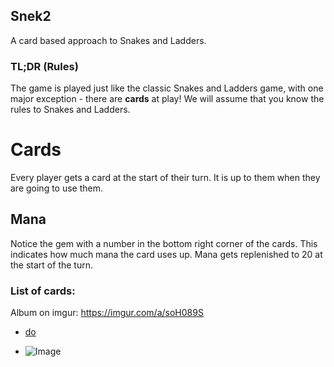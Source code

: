 ## Snek2

A card based approach to Snakes and Ladders.

### TL;DR (Rules)
The game is played just like the classic Snakes and Ladders game, with one major exception - there are **cards** at play!
We will assume that you know the rules to Snakes and Ladders.

# Cards
Every player gets a card at the start of their turn. It is up to them when they are going to use them.
## Mana
Notice the gem with a number in the bottom right corner of the cards. This indicates how much mana the card uses up. Mana gets replenished to 20 at the start of the turn.
### List of cards:
Album on imgur:  https://imgur.com/a/soH089S

- [do](https://imgur.com/PaJ8aAC)

- ![Image](https)
